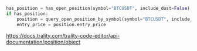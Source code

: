 ```python
has_position = has_open_position(symbol="BTCUSDT", include_dust=False)
if has_position:
    position = query_open_position_by_symbol(symbol="BTCUSDT", include_dust=False)
    entry_price = position.entry_price
```

https://docs.trality.com/trality-code-editor/api-documentation/position/object
